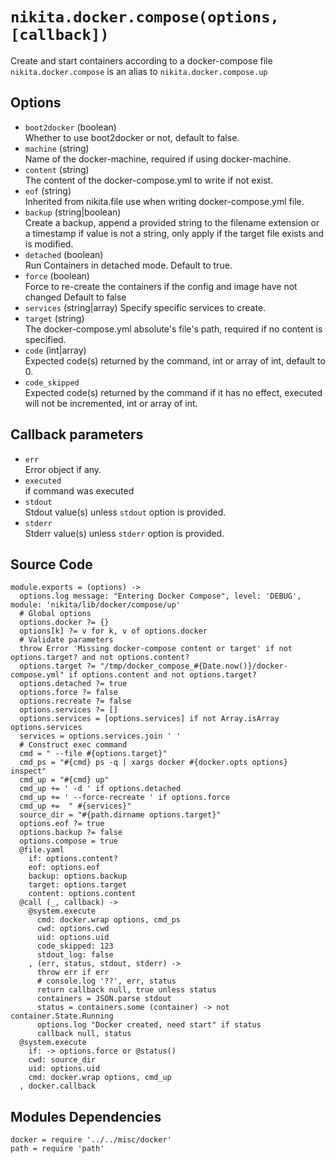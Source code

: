
# `nikita.docker.compose(options, [callback])`

Create and start containers according to a docker-compose file
`nikita.docker.compose` is an alias to `nikita.docker.compose.up`

## Options

* `boot2docker` (boolean)   
  Whether to use boot2docker or not, default to false.
* `machine` (string)   
  Name of the docker-machine, required if using docker-machine.
* `content` (string)   
  The content of the docker-compose.yml to write if not exist.
* `eof` (string)   
  Inherited from nikita.file use when writing docker-compose.yml file.
* `backup` (string|boolean)   
  Create a backup, append a provided string to the filename extension or a
  timestamp if value is not a string, only apply if the target file exists and
  is modified.
* `detached` (boolean)   
  Run Containers in detached mode. Default to true.
* `force` (boolean)   
  Force to re-create the containers if the config and image have not changed
  Default to false
* `services` (string|array)
  Specify specific services to create.
* `target` (string)   
  The docker-compose.yml absolute's file's path, required if no content is 
  specified.
* `code` (int|array)   
  Expected code(s) returned by the command, int or array of int, default to 0.
* `code_skipped`   
  Expected code(s) returned by the command if it has no effect, executed will
  not be incremented, int or array of int.

## Callback parameters

*   `err`   
    Error object if any.   
*   `executed`   
    if command was executed   
*   `stdout`   
    Stdout value(s) unless `stdout` option is provided.   
*   `stderr`   
    Stderr value(s) unless `stderr` option is provided.   

## Source Code

    module.exports = (options) ->
      options.log message: "Entering Docker Compose", level: 'DEBUG', module: 'nikita/lib/docker/compose/up'
      # Global options
      options.docker ?= {}
      options[k] ?= v for k, v of options.docker
      # Validate parameters
      throw Error 'Missing docker-compose content or target' if not options.target? and not options.content?
      options.target ?= "/tmp/docker_compose_#{Date.now()}/docker-compose.yml" if options.content and not options.target?
      options.detached ?= true
      options.force ?= false
      options.recreate ?= false
      options.services ?= []
      options.services = [options.services] if not Array.isArray options.services
      services = options.services.join ' '
      # Construct exec command
      cmd = " --file #{options.target}"
      cmd_ps = "#{cmd} ps -q | xargs docker #{docker.opts options} inspect"
      cmd_up = "#{cmd} up"
      cmd_up += ' -d ' if options.detached
      cmd_up += ' --force-recreate ' if options.force
      cmd_up +=  " #{services}"
      source_dir = "#{path.dirname options.target}"
      options.eof ?= true
      options.backup ?= false
      options.compose = true
      @file.yaml
        if: options.content?
        eof: options.eof
        backup: options.backup
        target: options.target
        content: options.content
      @call (_, callback) ->
        @system.execute
          cmd: docker.wrap options, cmd_ps
          cwd: options.cwd
          uid: options.uid
          code_skipped: 123
          stdout_log: false
        , (err, status, stdout, stderr) ->
          throw err if err
          # console.log '??', err, status
          return callback null, true unless status
          containers = JSON.parse stdout
          status = containers.some (container) -> not container.State.Running
          options.log "Docker created, need start" if status
          callback null, status
      @system.execute
        if: -> options.force or @status()
        cwd: source_dir
        uid: options.uid
        cmd: docker.wrap options, cmd_up
      , docker.callback

## Modules Dependencies

    docker = require '../../misc/docker'
    path = require 'path'

